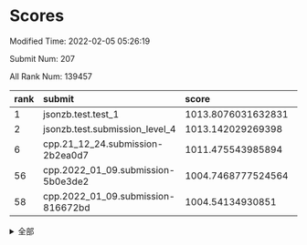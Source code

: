 # Scores

Modified Time: 2022-02-05 05:26:19

Submit Num: 207

All Rank Num: 139457

| rank |               submit               |       score        |       sigma        | pk_num |
| :--- | :--------------------------------- | :----------------- | :----------------- | :----- |
| 1    | jsonzb.test.test_1                 | 1013.8076031632831 | 0.8088279634200131 | 2698   |
| 2    | jsonzb.test.submission_level_4     | 1013.142029269398  | 0.7997049686664924 | 2693   |
| 6    | cpp.21_12_24.submission-2b2ea0d7   | 1011.475543985894  | 0.7582943049749257 | 2694   |
| 56   | cpp.2022_01_09.submission-5b0e3de2 | 1004.7468777524564 | 0.723809563675351  | 2694   |
| 58   | cpp.2022_01_09.submission-816672bd | 1004.54134930851   | 0.7087767608021359 | 2698   |


<details>
<summary>全部</summary>

| rank |                 submit                 |       score        |       sigma        | pk_num |
| :--- | :------------------------------------- | :----------------- | :----------------- | :----- |
| 1    | jsonzb.test.test_1                     | 1013.8076031632831 | 0.8088279634200131 | 2698   |
| 2    | jsonzb.test.submission_level_4         | 1013.142029269398  | 0.7997049686664924 | 2693   |
| 3    | gobigger.level_3.submission_level_3_45 | 1011.715765511837  | 0.7615178108326847 | 2701   |
| 4    | gobigger.level_3.submission_level_3_2  | 1011.6658690621517 | 0.8020866174675753 | 2692   |
| 5    | gobigger.level_3.submission_level_3_1  | 1011.6196599307389 | 0.7995403363490189 | 2696   |
| 6    | cpp.21_12_24.submission-2b2ea0d7       | 1011.475543985894  | 0.7582943049749257 | 2694   |
| 7    | gobigger.level_3.submission_level_3_35 | 1011.1628302148373 | 0.7778802132749489 | 2695   |
| 8    | gobigger.level_3.submission_level_3_0  | 1010.9839439774956 | 0.7739811225499786 | 2695   |
| 9    | gobigger.level_3.submission_level_3_4  | 1010.9257657033138 | 0.7717621634722381 | 2691   |
| 10   | gobigger.level_3.submission_level_3_46 | 1010.7304025180571 | 0.7804652523599047 | 2700   |
| 11   | gobigger.level_3.submission_level_3_25 | 1010.6281677586201 | 0.749832483859782  | 2698   |
| 12   | gobigger.level_3.submission_level_3_47 | 1010.5720516694106 | 0.7676530353444854 | 2699   |
| 13   | gobigger.level_3.submission_level_3_21 | 1010.521301089401  | 0.7771956775771676 | 2693   |
| 14   | gobigger.level_3.submission_level_3_34 | 1010.4729629908678 | 0.7615344346897975 | 2695   |
| 15   | gobigger.level_3.submission_level_3_24 | 1010.4605744877587 | 0.7626632547811186 | 2696   |
| 16   | gobigger.level_3.submission_level_3_18 | 1010.4173287174217 | 0.7662503085072293 | 2697   |
| 17   | gobigger.level_3.submission_level_3_39 | 1010.3961498385344 | 0.7680430052998063 | 2697   |
| 18   | gobigger.level_3.submission_level_3_12 | 1010.389573306477  | 0.7612712296940047 | 2692   |
| 19   | gobigger.level_3.submission_level_3_23 | 1010.3660971840567 | 0.7520698987074285 | 2694   |
| 20   | gobigger.level_3.submission_level_3_20 | 1010.3453459881742 | 0.7699098791931706 | 2695   |
| 21   | gobigger.level_3.submission_level_3_6  | 1010.3219432431632 | 0.7655268336811384 | 2695   |
| 22   | gobigger.level_3.submission_level_3_11 | 1010.3149367706039 | 0.7686743325368088 | 2695   |
| 23   | gobigger.level_3.submission_level_3_26 | 1010.3046182913291 | 0.7626849404786639 | 2694   |
| 24   | gobigger.level_3.submission_level_3_13 | 1010.2129723894512 | 0.7488353004668997 | 2690   |
| 25   | gobigger.level_3.submission_level_3_5  | 1010.1953185133231 | 0.7653421524309588 | 2697   |
| 26   | gobigger.level_3.submission_level_3_43 | 1010.0930403602388 | 0.7636037511503749 | 2697   |
| 27   | gobigger.level_3.submission_level_3_17 | 1010.0587596469213 | 0.7725331764059292 | 2697   |
| 28   | gobigger.level_3.submission_level_3_27 | 1010.0456018685795 | 0.759750276214201  | 2699   |
| 29   | gobigger.level_3.submission_level_3_8  | 1009.9697317848512 | 0.7591239356319357 | 2700   |
| 30   | gobigger.level_3.submission_level_3_40 | 1009.9450000732871 | 0.7522491333997231 | 2696   |
| 31   | gobigger.level_3.submission_level_3_16 | 1009.8843983220546 | 0.7780273322255359 | 2698   |
| 32   | gobigger.level_3.submission_level_3_14 | 1009.8226223257835 | 0.770539462658145  | 2696   |
| 33   | gobigger.level_3.submission_level_3_41 | 1009.7567307802531 | 0.7451383725428059 | 2698   |
| 34   | gobigger.level_3.submission_level_3_37 | 1009.667926430827  | 0.7604337240774314 | 2696   |
| 35   | gobigger.level_3.submission_level_3_48 | 1009.5989204839531 | 0.7516237407402194 | 2693   |
| 36   | gobigger.level_3.submission_level_3_9  | 1009.4524467268479 | 0.7567177842565679 | 2693   |
| 37   | gobigger.level_3.submission_level_3_15 | 1009.3204340179324 | 0.7579550162036581 | 2689   |
| 38   | gobigger.level_3.submission_level_3_30 | 1009.2846116585597 | 0.7749093976890125 | 2692   |
| 39   | gobigger.level_3.submission_level_3_32 | 1009.2679369701038 | 0.7502033889639624 | 2694   |
| 40   | gobigger.level_3.submission_level_3_3  | 1009.2294651967582 | 0.7591807310983956 | 2695   |
| 41   | gobigger.level_3.submission_level_3_42 | 1009.2149873612241 | 0.7523385407266607 | 2696   |
| 42   | gobigger.level_3.submission_level_3_44 | 1009.1168724966906 | 0.7626106459199905 | 2695   |
| 43   | gobigger.level_3.submission_level_3_19 | 1009.0956058414082 | 0.7265084789634775 | 2694   |
| 44   | gobigger.level_3.submission_level_3_36 | 1009.0898471315637 | 0.7396470967326148 | 2693   |
| 45   | gobigger.level_3.submission_level_3_31 | 1009.0567908012865 | 0.762044963781193  | 2692   |
| 46   | gobigger.level_3.submission_level_3_10 | 1008.8690859634468 | 0.7537179987831637 | 2693   |
| 47   | gobigger.level_3.submission_level_3_49 | 1008.866822621115  | 0.7278985441471834 | 2690   |
| 48   | gobigger.level_3.submission_level_3_29 | 1008.8641495437697 | 0.7422439217211    | 2693   |
| 49   | gobigger.level_3.submission_level_3_22 | 1008.8632489320432 | 0.7648134043603001 | 2692   |
| 50   | gobigger.level_3.submission_level_3_38 | 1008.8618830268429 | 0.7427185295155719 | 2695   |
| 51   | gobigger.level_3.submission_level_3_7  | 1008.8253718362929 | 0.738911343158826  | 2695   |
| 52   | gobigger.level_3.submission_level_3_28 | 1008.1353998695729 | 0.7494132196110256 | 2694   |
| 53   | gobigger.level_3.submission_level_3_33 | 1007.9183157172855 | 0.7419879193119565 | 2699   |
| 54   | gobigger.level_1.submission_level_1_15 | 1004.8636246198776 | 0.7154349841696808 | 2695   |
| 55   | gobigger.level_1.submission_level_1_16 | 1004.8000953218891 | 0.7125688670420397 | 2694   |
| 56   | cpp.2022_01_09.submission-5b0e3de2     | 1004.7468777524564 | 0.723809563675351  | 2694   |
| 57   | gobigger.level_1.submission_level_1_12 | 1004.7349019630456 | 0.7166282066288691 | 2702   |
| 58   | cpp.2022_01_09.submission-816672bd     | 1004.54134930851   | 0.7087767608021359 | 2698   |
| 59   | gobigger.level_1.submission_level_1_26 | 1004.524148935032  | 0.7221353730638328 | 2702   |
| 60   | gobigger.level_1.submission_level_1_34 | 1004.1517348980545 | 0.7052363240714759 | 2694   |
| 61   | gobigger.level_1.submission_level_1_47 | 1004.1223332964593 | 0.7022437348244963 | 2696   |
| 62   | gobigger.level_1.submission_level_1_36 | 1004.1218117421668 | 0.7168201204319254 | 2697   |
| 63   | gobigger.level_1.submission_level_1_42 | 1004.0557973344141 | 0.7194880779839457 | 2690   |
| 64   | gobigger.level_1.submission_level_1_18 | 1003.9789577881642 | 0.7200943708975351 | 2694   |
| 65   | gobigger.level_1.submission_level_1_21 | 1003.9608622463804 | 0.7085027984713859 | 2695   |
| 66   | gobigger.level_1.submission_level_1_5  | 1003.9531236657183 | 0.724787473700832  | 2694   |
| 67   | gobigger.level_1.submission_level_1_32 | 1003.7909393955111 | 0.7176234631490812 | 2695   |
| 68   | gobigger.level_1.submission_level_1_13 | 1003.6638969255359 | 0.7177823805868673 | 2695   |
| 69   | gobigger.level_1.submission_level_1_49 | 1003.6588542590073 | 0.7335332587071973 | 2692   |
| 70   | gobigger.level_1.submission_level_1_43 | 1003.6102200369387 | 0.7194319806949802 | 2696   |
| 71   | gobigger.level_1.submission_level_1_7  | 1003.5962597099547 | 0.7108452421264517 | 2697   |
| 72   | gobigger.level_1.submission_level_1_0  | 1003.592163280731  | 0.7124345856477495 | 2695   |
| 73   | gobigger.level_1.submission_level_1_10 | 1003.586802760962  | 0.7099513499595885 | 2697   |
| 74   | gobigger.level_1.submission_level_1_24 | 1003.581111472039  | 0.722273514328401  | 2693   |
| 75   | gobigger.level_1.submission_level_1_11 | 1003.5168853757983 | 0.7085911213245399 | 2694   |
| 76   | gobigger.level_1.submission_level_1_46 | 1003.5017633420244 | 0.7189202596412636 | 2692   |
| 77   | gobigger.level_1.submission_level_1_9  | 1003.3826082373088 | 0.7058227453869138 | 2697   |
| 78   | gobigger.level_1.submission_level_1_1  | 1003.3448328714312 | 0.7172272611958005 | 2692   |
| 79   | gobigger.level_1.submission_level_1_40 | 1003.3350141909334 | 0.7287758729339701 | 2699   |
| 80   | gobigger.level_1.submission_level_1_8  | 1003.1515870039797 | 0.7181918417261337 | 2695   |
| 81   | gobigger.level_1.submission_level_1_28 | 1003.0977034588099 | 0.7065200476494097 | 2692   |
| 82   | gobigger.level_1.submission_level_1_41 | 1003.0816917186128 | 0.7152036657862425 | 2694   |
| 83   | gobigger.level_1.submission_level_1_25 | 1003.0746952587981 | 0.7141029208088094 | 2697   |
| 84   | gobigger.level_1.submission_level_1_17 | 1003.070521554549  | 0.7059396915173828 | 2690   |
| 85   | gobigger.level_1.submission_level_1_27 | 1003.0363765345423 | 0.723849843905314  | 2693   |
| 86   | gobigger.level_1.submission_level_1_35 | 1003.0103745118295 | 0.7179006841377212 | 2692   |
| 87   | gobigger.level_1.submission_level_1_20 | 1003.0071222120637 | 0.7193375371150034 | 2701   |
| 88   | gobigger.level_1.submission_level_1_48 | 1002.937725957457  | 0.7039492463460919 | 2694   |
| 89   | gobigger.level_1.submission_level_1_45 | 1002.9248533628345 | 0.7120483248881836 | 2692   |
| 90   | gobigger.level_1.submission_level_1_39 | 1002.903152197824  | 0.7104608156491978 | 2694   |
| 91   | gobigger.level_1.submission_level_1_4  | 1002.6783968280395 | 0.7120481636592997 | 2697   |
| 92   | gobigger.level_1.submission_level_1_30 | 1002.6383063702297 | 0.7110701904148322 | 2688   |
| 93   | gobigger.level_1.submission_level_1_22 | 1002.6252134015587 | 0.7076725548750687 | 2693   |
| 94   | gobigger.level_1.submission_level_1_31 | 1002.6162050913082 | 0.7072370417480008 | 2696   |
| 95   | gobigger.level_1.submission_level_1_33 | 1002.6055124695555 | 0.7218730219071909 | 2692   |
| 96   | gobigger.level_1.submission_level_1_44 | 1002.5008833468669 | 0.7157110838195011 | 2687   |
| 97   | gobigger.level_1.submission_level_1_6  | 1002.4616843566663 | 0.7134419197655971 | 2693   |
| 98   | gobigger.level_1.submission_level_1_19 | 1002.244521784746  | 0.7147442431516399 | 2694   |
| 99   | gobigger.level_1.submission_level_1_14 | 1002.1693675284275 | 0.7134698057973384 | 2693   |
| 100  | gobigger.level_1.submission_level_1_37 | 1002.165111348422  | 0.7184446250109248 | 2696   |
| 101  | gobigger.level_1.submission_level_1_23 | 1002.0674908754831 | 0.7058129219243532 | 2699   |
| 102  | gobigger.level_1.submission_level_1_2  | 1001.8821888250978 | 0.7186878712849122 | 2696   |
| 103  | gobigger.level_1.submission_level_1_3  | 1001.5983587527611 | 0.699416298208162  | 2692   |
| 104  | gobigger.level_1.submission_level_1_29 | 1001.580466257645  | 0.7169968949188924 | 2698   |
| 105  | gobigger.level_1.submission_level_1_38 | 1001.0445666288265 | 0.7288342534455932 | 2699   |
| 106  | gobigger.random.submission_random_23   | 997.1828323417213  | 0.7074396156668997 | 2693   |
| 107  | gobigger.random.submission_random_21   | 996.9840209682282  | 0.7000164034924303 | 2695   |
| 108  | gobigger.random.submission_random_44   | 996.9606615040169  | 0.7038173510229658 | 2692   |
| 109  | gobigger.random.submission_random_47   | 996.9533025171245  | 0.7079592612527926 | 2692   |
| 110  | gobigger.random.submission_random_1    | 996.88452384777    | 0.7142362424357802 | 2696   |
| 111  | gobigger.random.submission_random_9    | 996.7314847245622  | 0.7050145336948213 | 2698   |
| 112  | gobigger.random.submission_random_15   | 996.6198008202509  | 0.7202778160400345 | 2697   |
| 113  | gobigger.random.submission_random_29   | 996.5792518772568  | 0.7126947632462299 | 2693   |
| 114  | gobigger.random.submission_random_5    | 996.4988905288999  | 0.7009904113394269 | 2697   |
| 115  | gobigger.random.submission_random_31   | 996.44062868538    | 0.6991679157978371 | 2693   |
| 116  | gobigger.random.submission_random_38   | 996.3726660516371  | 0.7189341861203834 | 2696   |
| 117  | gobigger.random.submission_random_7    | 996.3588467817689  | 0.7184513465487086 | 2694   |
| 118  | gobigger.random.submission_random_30   | 996.2732873646102  | 0.7037200414682603 | 2697   |
| 119  | gobigger.random.submission_random_16   | 996.2655092369175  | 0.7130864040288073 | 2691   |
| 120  | gobigger.random.submission_random_43   | 996.2633761274444  | 0.705083749519349  | 2697   |
| 121  | gobigger.random.submission_random_35   | 996.2384467493122  | 0.7141125439501435 | 2696   |
| 122  | gobigger.random.submission_random_27   | 996.2187126616385  | 0.710497771978191  | 2695   |
| 123  | gobigger.random.submission_random_19   | 996.2164412008476  | 0.7198402988724276 | 2686   |
| 124  | gobigger.random.submission_random_37   | 996.1802391596588  | 0.7214584591758548 | 2697   |
| 125  | gobigger.random.submission_random_48   | 996.1732574837281  | 0.7067637242623537 | 2695   |
| 126  | gobigger.random.submission_random_13   | 996.1052271078123  | 0.7076161169185685 | 2702   |
| 127  | gobigger.random.submission_random_10   | 996.0783806521242  | 0.7147819574122096 | 2689   |
| 128  | gobigger.random.submission_random_14   | 996.0478182628179  | 0.71990666156795   | 2694   |
| 129  | gobigger.random.submission_random_18   | 996.0280005155836  | 0.71991634368354   | 2696   |
| 130  | gobigger.random.submission_random_24   | 996.0175779673542  | 0.6968556950032954 | 2696   |
| 131  | gobigger.random.submission_random_46   | 996.0104759950226  | 0.7164211543093951 | 2690   |
| 132  | gobigger.random.submission_random_40   | 996.0076587373306  | 0.7122169582464803 | 2694   |
| 133  | gobigger.random.submission_random_36   | 996.0028848174493  | 0.7195988927321553 | 2692   |
| 134  | gobigger.random.submission_random_20   | 995.9540355063292  | 0.718444801303734  | 2691   |
| 135  | gobigger.random.submission_random_32   | 995.9158045620999  | 0.7111283578317781 | 2693   |
| 136  | gobigger.random.submission_random_11   | 995.8933194699674  | 0.7228660320429979 | 2695   |
| 137  | gobigger.random.submission_random_39   | 995.7773467811344  | 0.7146614277082466 | 2696   |
| 138  | gobigger.random.submission_random_3    | 995.6374633238313  | 0.7097640912122329 | 2696   |
| 139  | gobigger.random.submission_random_28   | 995.6135901916425  | 0.7142166780446615 | 2694   |
| 140  | gobigger.random.submission_random_49   | 995.5619930759556  | 0.707495907836652  | 2698   |
| 141  | gobigger.random.submission_random_25   | 995.5554568614606  | 0.704270636509341  | 2696   |
| 142  | gobigger.random.submission_random_8    | 995.5408193655925  | 0.7173991316223994 | 2692   |
| 143  | gobigger.random.submission_random_41   | 995.5393734030384  | 0.7118329399137209 | 2696   |
| 144  | gobigger.random.submission_random_45   | 995.5324348462185  | 0.7089827301860526 | 2694   |
| 145  | gobigger.random.submission_random_17   | 995.4612570421648  | 0.7008569012299556 | 2697   |
| 146  | gobigger.random.submission_random_12   | 995.4278554362812  | 0.7059708642458765 | 2692   |
| 147  | gobigger.random.submission_random_4    | 995.262206603031   | 0.7204114147915446 | 2698   |
| 148  | gobigger.random.submission_random_6    | 995.2005681414245  | 0.7266833323034818 | 2695   |
| 149  | gobigger.random.submission_random_26   | 995.1950903432015  | 0.7229370723961156 | 2699   |
| 150  | gobigger.random.submission_random_2    | 995.1381532922394  | 0.7131177042772615 | 2691   |
| 151  | gobigger.random.submission_random_42   | 994.9416922890081  | 0.7192547563489824 | 2693   |
| 152  | gobigger.random.submission_random_33   | 994.7353820023511  | 0.7060191143771571 | 2696   |
| 153  | gobigger.random.submission_random_34   | 994.7347027233734  | 0.7473503855813779 | 2689   |
| 154  | gobigger.random.submission_random_22   | 994.6686540994037  | 0.711381009948329  | 2693   |
| 155  | gobigger.random.submission_random_0    | 994.5027354161803  | 0.7181051636528971 | 2695   |
| 156  | gobigger.level_2.submission_level_2_34 | 994.2710816971784  | 0.727338571809684  | 2698   |
| 157  | gobigger.level_2.submission_level_2_12 | 994.0096127115361  | 0.7323432102199624 | 2698   |
| 158  | gobigger.level_2.submission_level_2_15 | 993.579597720241   | 0.7324698556928224 | 2695   |
| 159  | gobigger.level_2.submission_level_2_37 | 993.5718144732284  | 0.7332751213375188 | 2696   |
| 160  | gobigger.level_2.submission_level_2_47 | 993.5388905245853  | 0.7310904705242594 | 2698   |
| 161  | gobigger.level_2.submission_level_2_20 | 993.4679900268685  | 0.7439621493803746 | 2694   |
| 162  | gobigger.level_2.submission_level_2_23 | 993.3232116314296  | 0.728262779043332  | 2697   |
| 163  | gobigger.level_2.submission_level_2_42 | 993.2919063008517  | 0.7583149059290191 | 2697   |
| 164  | gobigger.level_2.submission_level_2_22 | 993.002533010075   | 0.7422851385297693 | 2697   |
| 165  | gobigger.level_2.submission_level_2_35 | 992.9367529470509  | 0.731751195678108  | 2694   |
| 166  | gobigger.level_2.submission_level_2_14 | 992.9181755798919  | 0.7448580678904717 | 2696   |
| 167  | gobigger.level_2.submission_level_2_1  | 992.8901317314742  | 0.7367606922745173 | 2694   |
| 168  | gobigger.level_2.submission_level_2_44 | 992.8850093669713  | 0.7295600586757186 | 2695   |
| 169  | gobigger.level_2.submission_level_2_25 | 992.8408150945755  | 0.7403711244729071 | 2700   |
| 170  | gobigger.level_2.submission_level_2_36 | 992.797493190096   | 0.7385983447691938 | 2700   |
| 171  | gobigger.level_2.submission_level_2_19 | 992.7495422259574  | 0.72878136437762   | 2697   |
| 172  | gobigger.level_2.submission_level_2_9  | 992.7393141569661  | 0.7487786257391308 | 2696   |
| 173  | gobigger.level_2.submission_level_2_27 | 992.6873352770294  | 0.7416541568870509 | 2690   |
| 174  | gobigger.level_2.submission_level_2_40 | 992.6576905977341  | 0.7336125384997079 | 2692   |
| 175  | gobigger.level_2.submission_level_2_31 | 992.6014333032375  | 0.7366302361592876 | 2694   |
| 176  | gobigger.level_2.submission_level_2_3  | 992.5443709070928  | 0.7368311201691738 | 2698   |
| 177  | gobigger.level_2.submission_level_2_26 | 992.5411486192279  | 0.7498920899836122 | 2700   |
| 178  | gobigger.level_2.submission_level_2_7  | 992.441822007177   | 0.7462122352641617 | 2689   |
| 179  | gobigger.level_2.submission_level_2_0  | 992.3931204585878  | 0.7451160613928733 | 2688   |
| 180  | gobigger.level_2.submission_level_2_18 | 992.3020507121194  | 0.7406810168275996 | 2696   |
| 181  | gobigger.level_2.submission_level_2_30 | 992.2917471530271  | 0.7447141384188454 | 2696   |
| 182  | gobigger.level_2.submission_level_2_2  | 992.1434645395897  | 0.7439995422560242 | 2694   |
| 183  | gobigger.level_2.submission_level_2_8  | 991.9641495517686  | 0.7414836607494205 | 2694   |
| 184  | gobigger.level_2.submission_level_2_32 | 991.9127768512138  | 0.7592533360252145 | 2692   |
| 185  | gobigger.level_2.submission_level_2_39 | 991.896415813277   | 0.7240790723421135 | 2694   |
| 186  | gobigger.level_2.submission_level_2_48 | 991.8741459809839  | 0.7546447130957993 | 2690   |
| 187  | gobigger.level_2.submission_level_2_38 | 991.8442759954595  | 0.7689289794967172 | 2689   |
| 188  | gobigger.level_2.submission_level_2_49 | 991.6700649047924  | 0.7612260646738647 | 2696   |
| 189  | gobigger.level_2.submission_level_2_33 | 991.6269171962005  | 0.7728104696740844 | 2693   |
| 190  | gobigger.level_2.submission_level_2_43 | 991.6143207102814  | 0.7411276331944144 | 2696   |
| 191  | gobigger.level_2.submission_level_2_46 | 991.4060667105965  | 0.7408323913644518 | 2695   |
| 192  | gobigger.level_2.submission_level_2_6  | 991.3986230762324  | 0.7431916734723405 | 2696   |
| 193  | gobigger.level_2.submission_level_2_13 | 991.3672800293726  | 0.7397688854473226 | 2697   |
| 194  | gobigger.level_2.submission_level_2_17 | 991.3521402267918  | 0.7511042315144062 | 2691   |
| 195  | gobigger.level_2.submission_level_2_45 | 991.3419205259848  | 0.7567177059513792 | 2696   |
| 196  | gobigger.level_2.submission_level_2_11 | 991.3223462244132  | 0.7715427617223921 | 2699   |
| 197  | gobigger.level_2.submission_level_2_24 | 991.3075059342917  | 0.7499383337370457 | 2695   |
| 198  | gobigger.level_2.submission_level_2_21 | 991.1584150672041  | 0.7433337140662902 | 2696   |
| 199  | gobigger.level_2.submission_level_2_4  | 991.0607943507365  | 0.7660100480123716 | 2699   |
| 200  | gobigger.level_2.submission_level_2_10 | 990.9184412495753  | 0.7477517540190924 | 2695   |
| 201  | gobigger.level_2.submission_level_2_29 | 990.9118614126993  | 0.7555794655486543 | 2692   |
| 202  | gobigger.level_2.submission_level_2_16 | 990.7707618521171  | 0.7658688610021098 | 2696   |
| 203  | gobigger.level_2.submission_level_2_5  | 990.0141637456729  | 0.7594366377165211 | 2692   |
| 204  | gobigger.level_2.submission_level_2_28 | 989.5532144781637  | 0.7587039858357549 | 2693   |
| 205  | gobigger.level_2.submission_level_2_41 | 989.4197606906661  | 0.7915284902127556 | 2696   |
| 206  | gobigger.none.submission_none_0        | 977.2825532688229  | 1.4109667887977233 | 2695   |
| 207  | gobigger.none.submission_none_1        | 975.6436150743675  | 1.4938501325606848 | 2701   |

</details>